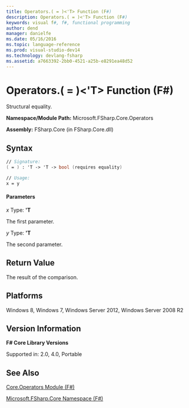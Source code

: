 ```yaml
---
title: Operators.( = )<'T> Function (F#)
description: Operators.( = )<'T> Function (F#)
keywords: visual f#, f#, functional programming
author: dend
manager: danielfe
ms.date: 05/16/2016
ms.topic: language-reference
ms.prod: visual-studio-dev14
ms.technology: devlang-fsharp
ms.assetid: a7663392-2bb0-4521-a25b-e8291ea48d52
---
```


# Operators.( = )<'T> Function (F#)

Structural equality.

**Namespace/Module Path:** Microsoft.FSharp.Core.Operators

**Assembly:** FSharp.Core (in FSharp.Core.dll)


## Syntax

```fsharp
// Signature:
( = ) : 'T -> 'T -> bool (requires equality)

// Usage:
x = y
```

#### Parameters
*x*
Type: **'T**


The first parameter.


*y*
Type: **'T**


The second parameter.

## Return Value

The result of the comparison.

## Platforms
Windows 8, Windows 7, Windows Server 2012, Windows Server 2008 R2


## Version Information
**F# Core Library Versions**

Supported in: 2.0, 4.0, Portable

## See Also
[Core.Operators Module &#40;F&#35;&#41;](Core.Operators-Module-%5BFSharp%5D.md)

[Microsoft.FSharp.Core Namespace &#40;F&#35;&#41;](Microsoft.FSharp.Core-Namespace-%5BFSharp%5D.md)
